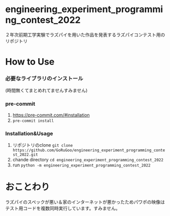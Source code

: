 # engineering_experiment_programming_contest_2022

２年次前期工学実験でラズパイを用いた作品を発表するラズパイコンテスト用のリポジトリ

# How to Use

### 必要なライブラリのインストール

(時間無くてまとめれてませんすみません)

### pre-commit

1. <https://pre-commit.com/#installation>
2. `pre-commit install`

### Installation&Usage

1. リポジトリのclone
```git clone https://github.com/GoRuGoo/engineering_experiment_programming_contest_2022.git```
2. chande directory
```cd engineering_experiment_programming_contest_2022```
3. run
```python -m engineering_experiment_programming_contest_2022```

# おことわり

ラズパイのスペックが悪い＆家のインターネットが悪かったためパワポの映像は
テスト用コードを複数同時実行しています。すみません。

